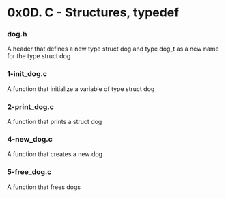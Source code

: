 # 0x0D. C - Structures, typedef
### dog.h
A header that defines a new type struct dog and type dog_t as a new name for the type struct dog
### 1-init_dog.c
A function that initialize a variable of type struct dog
### 2-print_dog.c
A function that prints a struct dog
### 4-new_dog.c
A function that creates a new dog
### 5-free_dog.c
A function that frees dogs
